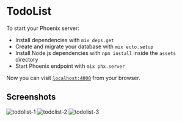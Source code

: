 # TodoList

To start your Phoenix server:

  * Install dependencies with `mix deps.get`
  * Create and migrate your database with `mix ecto.setup`
  * Install Node.js dependencies with `npm install` inside the `assets` directory
  * Start Phoenix endpoint with `mix phx.server`

Now you can visit [`localhost:4000`](http://localhost:4000) from your browser.

## Screenshots
![todolist-1](https://user-images.githubusercontent.com/23015380/87243585-7269c080-c437-11ea-92e0-664073652c2c.png)
![todolist-2](https://user-images.githubusercontent.com/23015380/87243589-77c70b00-c437-11ea-956a-1840a9a69d4c.png)
![todolist-3](https://user-images.githubusercontent.com/23015380/87243593-7d245580-c437-11ea-9a35-8d5a8a4a2561.png)
